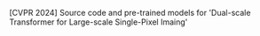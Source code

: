 [CVPR 2024] Source code and pre-trained models for 'Dual-scale Transformer for Large-scale Single-Pixel Imaing'
